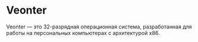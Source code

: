 # Veonter
Veonter — это 32-разрядная операционная система, разработанная для работы на персональных компьютерах с архитектурой x86.
